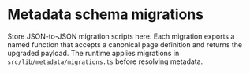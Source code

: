# Metadata schema migrations

Store JSON-to-JSON migration scripts here. Each migration exports a named function that accepts a canonical page definition and returns the upgraded payload. The runtime applies migrations in `src/lib/metadata/migrations.ts` before resolving metadata.
